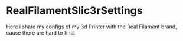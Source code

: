 # RealFilamentSlic3rSettings
Here i share my configs of my 3d Printer with the Real Filament brand, cause there are hard to find.
